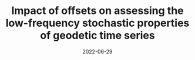 ---
title: "Impact of offsets on assessing the low-frequency stochastic properties of geodetic time series"
collection: publications
permalink: /publication/2022_Gobron_JOGE_Offsets
date: 2022-06-29
venue: 'Journal of Geodesy'
paperurl: 'https://doi.org/10.1007/s00190-022-01634-9'
citation: 'Gobron, K., Rebischung, P., de Viron, O., Demoulin, A., & Van Camp, M. (2022). &quot;Impact of offsets on assessing the low-frequency stochastic properties of geodetic time series.&quot; <i>Journal of Geodesy</i>. 96(7).'
---